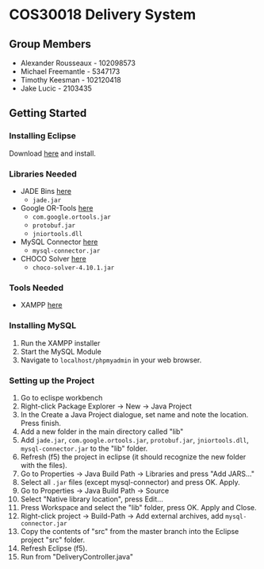 # COS30018 Delivery System

## Group Members
* Alexander Rousseaux - 102098573
* Michael Freemantle - 5347173
* Timothy Keesman - 102120418
* Jake Lucic - 2103435


## Getting Started
### Installing Eclipse
Download [here](https://www.eclipse.org/downloads/) and install.

### Libraries Needed
* JADE Bins [here](https://jade.tilab.com/download/jade/license/jade-download/?x=69&y=9)
    * `jade.jar`
* Google OR-Tools [here](https://developers.google.com/optimization/install/java/windows)
    * `com.google.ortools.jar`
    * `protobuf.jar`
    * `jniortools.dll`
* MySQL Connector [here](https://www.javatpoint.com/example-to-connect-to-the-mysql-database)
    * `mysql-connector.jar`
* CHOCO Solver [here](https://github.com/chocoteam/choco-solver/releases/tag/4.10.1)
    * `choco-solver-4.10.1.jar`

### Tools Needed
* XAMPP [here](https://www.apachefriends.org/index.html)

### Installing MySQL
1. Run the XAMPP installer
2. Start the MySQL Module
3. Navigate to `localhost/phpmyadmin` in your web browser.

### Setting up the Project
1. Go to eclispe workbench
2. Right-click Package Explorer -> New -> Java Project
3. In the Create a Java Project dialogue, set name and note the location. Press finish.
4. Add a new folder in the main directory called "lib"
5. Add `jade.jar`, `com.google.ortools.jar`, `protobuf.jar`, `jniortools.dll`, `mysql-connector.jar` to the "lib" folder.
6. Refresh (f5) the project in eclipse (it should recognize the new folder with the files).
7. Go to Properties -> Java Build Path -> Libraries and press "Add JARS..."
8. Select all `.jar` files (except mysql-connector) and press OK. Apply.
9. Go to Properties -> Java Build Path -> Source
10. Select "Native library location", press Edit...
11. Press Workspace and select the "lib" folder, press OK. Apply and Close.
12. Right-click project -> Build-Path -> Add external archives, add `mysql-connector.jar`
13. Copy the contents of "src" from the master branch into the Eclipse project "src" folder.
14. Refresh Eclipse (f5).
15. Run from "DeliveryController.java"
